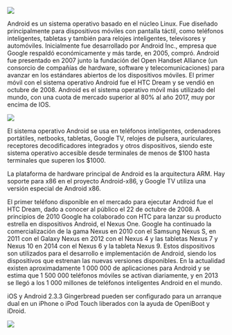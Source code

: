 ![](https://images.cooltext.com/5136277.png)

Android es un sistema operativo basado en el núcleo Linux. Fue diseñado principalmente para dispositivos móviles con pantalla táctil, como teléfonos inteligentes, tabletas y también para relojes inteligentes, televisores y automóviles. Inicialmente fue desarrollado por Android Inc., empresa que Google respaldó económicamente y más tarde, en 2005, compró. Android fue presentado en 2007 junto la fundación del Open Handset Alliance (un consorcio de compañías de hardware, software y telecomunicaciones) para avanzar en los estándares abiertos de los dispositivos móviles. El primer móvil con el sistema operativo Android fue el HTC Dream y se vendió en octubre de 2008. Android es el sistema operativo móvil más utilizado del mundo, con una cuota de mercado superior al 80% al año 2017, muy por encima de IOS.

![](http://www.islabit.com/wp-content/uploads/2017/09/Android.png)

El sistema operativo Android se usa en teléfonos inteligentes, ordenadores portátiles, netbooks, tabletas, Google TV, relojes de pulsera, auriculares, receptores decodificadores integrados y otros dispositivos, siendo este sistema operativo accesible desde terminales de menos de $100 hasta terminales que superen los $1000.

La plataforma de hardware principal de Android es la arquitectura ARM. Hay soporte para x86 en el proyecto Android-x86, y Google TV utiliza una versión especial de Android x86.

El primer teléfono disponible en el mercado para ejecutar Android fue el HTC Dream, dado a conocer al público el 22 de octubre de 2008. A principios de 2010 Google ha colaborado con HTC para lanzar su producto estrella en dispositivos Android, el Nexus One. Google ha continuado la comercialización de la gama Nexus en 2010 con el Samsung Nexus S, en 2011 con el Galaxy Nexus en 2012 con el Nexus 4 y las tabletas Nexus 7 y Nexus 10 en 2014 con el Nexus 6 y la tableta Nexus 9. Estos dispositivos son utilizados para el desarrollo e implementación de Android, siendo los dispositivos que estrenan las nuevas versiones disponibles. En la actualidad existen aproximadamente 1 000 000 de aplicaciones para Android y se estima que 1 500 000 teléfonos móviles se activan diariamente, y en 2013 se llegó a los 1 000 millones de teléfonos inteligentes Android en el mundo.

iOS y Android 2.3.3 Gingerbread pueden ser configurado para un arranque dual en un iPhone o iPod Touch liberados con la ayuda de OpeniBoot y iDroid.

![](https://www.movilzona.es/app/uploads/2015/04/icon-pack-portada.jpg)
